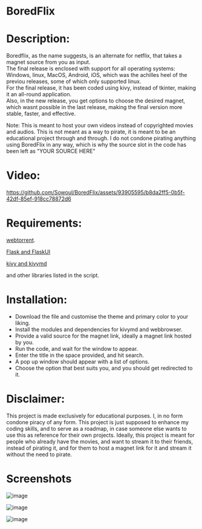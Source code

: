 # BoredFlix
# Description:  
Boredflix, as the name suggests, is an alternate for netflix, that takes a magnet source from you as input.  
The final release is enclosed with support for all operating systems: Windows, linux, MacOS, Android, iOS, which was the achilles heel of the previou releases, some of which only supported linux.  
For the final release, it has been coded using kivy, instead of tkinter, making it an all-round application.  
Also, in the new release, you get options to choose the desired magnet, which wasnt possible in the last release, making the final version more stable, faster, and effective.  

Note: This is meant to host your own videos instead of copyrighted movies and audios. This is not meant as a way to pirate, it is meant to be an educational project through and through. I do not condone pirating anything using BoredFlix in any way, which is why the source slot in the code has been left as "YOUR SOURCE HERE"

# Video:



https://github.com/Sowoul/BoredFlix/assets/93905595/b8da2ff5-0b5f-42df-85ef-918cc78872d6






# Requirements:  
[webtorrent](https://www.npmjs.com/package/webtorrent-cli).    
    
[Flask and FlaskUI](https://flask.palletsprojects.com/en/2.3.x/installation/)    
    
[kivy and kivymd](https://kivymd.readthedocs.io/en/1.1.1/)    
   

and other libraries listed in the script.
   
# Installation:
- Download the file and customise the theme and primary color to your liking.
- Install the modules and dependencies for kivymd and webbrowser.
- Provide a valid source for the magnet link, ideally a magnet link hosted by you.
- Run the code, and wait for the window to appear.
- Enter the title in the space provided, and hit search.
- A pop up window should appear with a list of options.
- Choose the option that best suits you, and you should get redirected to it.

# Disclaimer:
This project is made exclusively for educational purposes. I, in no form condone piracy of any form. This project is just supposed to enhance my coding skills, and to serve as a roadmap, in case someone else wants to use this as reference for their own projects. Ideally, this project is meant for people who already have the movies, and want to stream it to their friends, instead of pirating it, and for them to host a magnet link for it and stream it without the need to pirate.




# Screenshots     

![image](https://user-images.githubusercontent.com/93905595/236641588-7d7f389c-b58e-4842-9477-f427b5c64ca1.png)
      
      
![image](https://user-images.githubusercontent.com/93905595/236641573-6555f552-d598-4cb5-807f-fc32c3d12ce1.png)
    
    
![image](https://user-images.githubusercontent.com/93905595/236656604-f115ceb2-2975-4f9a-a5ba-4280a5ef208e.png)
